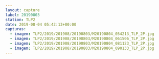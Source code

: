 ```yaml
---
layout: capture
label: 20190803
station: TLP2
date: 2019-08-04 05:42:13+00:00
capturas:
  - imagem: TLP2/2019/201908/20190803/M20190804_054213_TLP_2P.jpg
  - imagem: TLP2/2019/201908/20190803/M20190804_061506_TLP_2P.jpg
  - imagem: TLP2/2019/201908/20190803/M20190804_081123_TLP_2P.jpg
  - imagem: TLP2/2019/201908/20190803/M20190804_090133_TLP_2P.jpg
---
```

